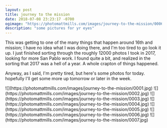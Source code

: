 ```yaml
---
layout: post
title: journey to the mission
date: 2018-07-08 23:23:17 -0700
ogimage: "https://photomattmills.com/images/journey-to-the-mission/0006.jpg"
description: "some pictures for yr eyes"
---
```


This was getting to one of the many things that happen around 16th and mission; I have no idea what I was doing there, and I'm too tired to go look it up. I just finished sorting through the roughly 12000 photos I took in 2017, looking for more San Pablo work. I found quite a bit, and realized in the sorting that 2017 was a hell of a year. A whole crapton of things happened.

Anyway, as I said, I'm pretty tired, but here's some photos for today. hopefully I'll get some more up tomorrow or later in the week. 

<span style="display:block;" class="center">
  ![](https://photomattmills.com/images/journey-to-the-mission/0001.jpg)
<span class="caption"></span>
![](https://photomattmills.com/images/journey-to-the-mission/0002.jpg)
<span class="caption"></span>
![](https://photomattmills.com/images/journey-to-the-mission/0003.jpg)
<span class="caption"></span>
![](https://photomattmills.com/images/journey-to-the-mission/0004.jpg)
<span class="caption"></span>
![](https://photomattmills.com/images/journey-to-the-mission/0005.jpg)
<span class="caption"></span>
![](https://photomattmills.com/images/journey-to-the-mission/0006.jpg)
<span class="caption"></span>
![](https://photomattmills.com/images/journey-to-the-mission/0007.jpg)
<span class="caption"></span>
</span>
